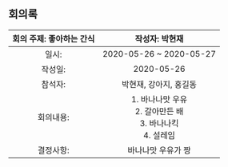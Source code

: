 ## 회의록

| 회의 주제: 좋아하는 간식 | 작성자: 박현재 |
| :-----: |:----:  |
| 일시:    |    2020-05-26 ~  2020-05-27   |
| 작성일:  |    2020-05-26    |
| 참석자:  |    박현재, 강아지, 홍길동    |
| 회의내용:|   1. 바나나맛 우유 <br>   2. 갈아만든 배 <br> 3. 바나나킥 <br> 4. 설레임  |
| 결정사항:|    바나나맛 우유가 짱    |
